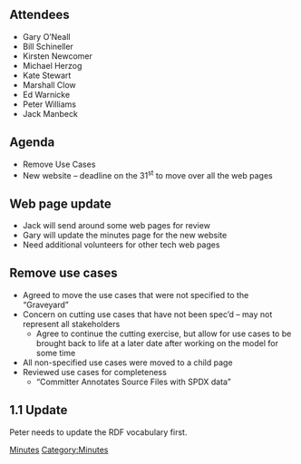 ## Attendees

  - Gary O’Neall
  - Bill Schineller
  - Kirsten Newcomer
  - Michael Herzog
  - Kate Stewart
  - Marshall Clow
  - Ed Warnicke
  - Peter Williams
  - Jack Manbeck

## Agenda

  - Remove Use Cases
  - New website – deadline on the 31<sup>st</sup> to move over all the
    web pages

## Web page update

  - Jack will send around some web pages for review
  - Gary will update the minutes page for the new website
  - Need additional volunteers for other tech web pages

## Remove use cases

  - Agreed to move the use cases that were not specified to the
    “Graveyard”
  - Concern on cutting use cases that have not been spec’d – may not
    represent all stakeholders
      - Agree to continue the cutting exercise, but allow for use cases
        to be brought back to life at a later date after working on the
        model for some time
  - All non-specified use cases were moved to a child page
  - Reviewed use cases for completeness
      - “Committer Annotates Source Files with SPDX data”

## 1.1 Update

Peter needs to update the RDF vocabulary first.

[Minutes](Category:Technical "wikilink")
[Category:Minutes](Category:Minutes "wikilink")
